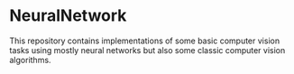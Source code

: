 # NeuralNetwork

This repository contains implementations of some basic computer vision tasks using mostly neural networks but also some classic computer vision algorithms.
